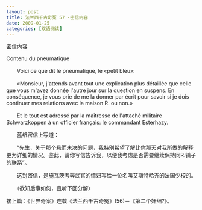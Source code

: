 ```yaml
---
layout: post
title: 法兰西千古奇冤 57 -密信内容
date: 2009-01-25
categories: [双语阅读]  
---
```


密信内容

Contenu du pneumatique

　　Voici ce que dit le pneumatique, le «petit bleu»:

　　«Monsieur, j'attends avant tout une explication plus détaillée que celle que vous m'avez donnée l'autre jour sur la question en suspens. En conséquence, je vous prie de me la donner par écrit pour savoir si je dois continuer mes relations avec la maison R. ou non.»

　　Et le tout est adressé par la maîtresse de l'attaché militaire Schwarzkoppen à un officier français: le commandant Esterhazy.



　　蓝纸密信上写道：

　　“先生，关于那个悬而未决的问题，我特别希望了解比你那天对我所做的解释更为详细的情况。鉴此，请你写信告诉我，以便我考虑是否需要继续保持同R.铺子的联系”。

　　这封密信，是施瓦茨考奔武官的情妇写给一位名叫艾斯特哈齐的法国少校的。



　　（欲知后事如何，且听下回分解）

接上篇：《世界奇案》连载《法兰西千古奇冤》(56)－《第二个奸细?》。
